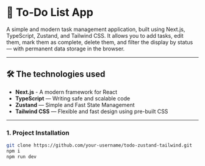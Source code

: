 # 📝 To‑Do List App

A simple and modern task management application, built using Next.js, TypeScript, Zustand, and Tailwind CSS. It allows you to add tasks, edit them, mark them as complete, delete them, and filter the display by status — with permanent data storage in the browser.

---

## 🛠 The technologies used

- **Next.js** - A modern framework for React
- **TypeScript** — Writing safe and scalable code
- **Zustand** — Simple and Fast State Management
- **Tailwind CSS** — Flexible and fast design using pre-built CSS

---

### 1. Project Installation

```bash
git clone https://github.com/your-username/todo-zustand-tailwind.git
npm i
npm run dev

```
